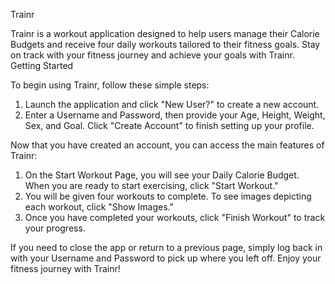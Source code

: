 Trainr

Trainr is a workout application designed to help users manage their Calorie Budgets and receive four daily workouts tailored to their fitness goals. Stay on track with your fitness journey and achieve your goals with Trainr.
Getting Started

To begin using Trainr, follow these simple steps:

1. Launch the application and click "New User?" to create a new account.
2. Enter a Username and Password, then provide your Age, Height, Weight, Sex, and Goal. Click "Create Account" to finish setting up your profile.

Now that you have created an account, you can access the main features of Trainr:

1. On the Start Workout Page, you will see your Daily Calorie Budget. When you are ready to start exercising, click "Start Workout."
2. You will be given four workouts to complete. To see images depicting each workout, click "Show Images."
3. Once you have completed your workouts, click "Finish Workout" to track your progress.

If you need to close the app or return to a previous page, simply log back in with your Username and Password to pick up where you left off. Enjoy your fitness journey with Trainr!

